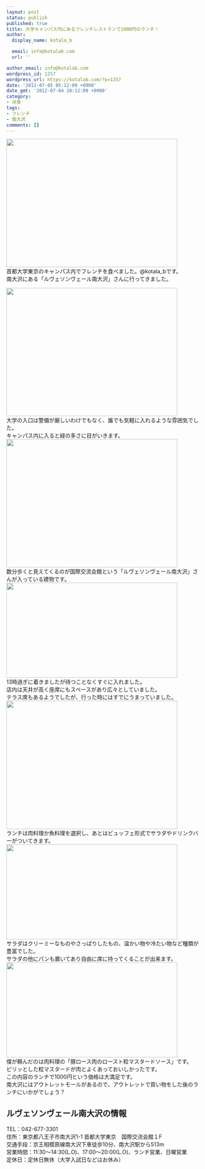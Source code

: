 ```yaml
---
layout: post
status: publish
published: true
title: 大学キャンパス内にあるフレンチレストランで1000円のランチ！
author:
  display_name: kotala_b

  email: info@kotalab.com
  url: ''

author_email: info@kotalab.com
wordpress_id: 1257
wordpress_url: https://kotalab.com/?p=1257
date: '2012-07-05 05:12:09 +0900'
date_gmt: '2012-07-04 20:12:09 +0900'
category:
- 洋食
tags:
- フレンチ
- 南大沢
comments: []
---
```

<p><a href="https://kotalab.com/wp-content/uploads/french_120705_03.jpg" target="_blank"><img src="https://kotalab.com/wp-content/uploads/french_120705_03.jpg" alt="" title="french_120705_03" width="448" height="336" class="alignnone size-full wp-image-1261" /></a><br />
首都大学東京のキャンパス内でフレンチを食べました。@kotala_bです。<br />
南大沢にある「ルヴェソンヴェール南大沢」さんに行ってきました。<br />
<!--more--></p>
<p><a href="https://kotalab.com/wp-content/uploads/french_120705_01.jpg" target="_blank"><img src="https://kotalab.com/wp-content/uploads/french_120705_01.jpg" alt="" title="french_120705_01" width="448" height="336" class="alignnone size-full wp-image-1259" /></a><br />
大学の入口は警備が厳しいわけでもなく、誰でも気軽に入れるような雰囲気でした。<br />
キャンパス内に入ると緑の多さに目がいきます。<br />
<a href="https://kotalab.com/wp-content/uploads/french_120705_02.jpg" target="_blank"><img src="https://kotalab.com/wp-content/uploads/french_120705_02.jpg" alt="" title="french_120705_02" width="448" height="336" class="alignnone size-full wp-image-1260" /></a><br />
数分歩くと見えてくるのが国際交流会館という「ルヴェソンヴェール南大沢」さんが入っている建物です。<br />
<a href="https://kotalab.com/wp-content/uploads/french_120705_06.jpg" target="_blank"><img src="https://kotalab.com/wp-content/uploads/french_120705_06.jpg" alt="" title="french_120705_06" width="448" height="249" class="alignnone size-full wp-image-1258" /></a><br />
13時過ぎに着きましたが待つことなくすぐに入れました。<br />
店内は天井が高く座席にもスペースがあり広々としていました。<br />
テラス席もあるようでしたが、行った時にはすでにうまっていました。<br />
<a href="https://kotalab.com/wp-content/uploads/french_120705_07.jpg" target="_blank"><img src="https://kotalab.com/wp-content/uploads/french_120705_07.jpg" alt="" title="french_120705_07" width="448" height="336" class="alignnone size-full wp-image-1268" /></a><br />
ランチは肉料理か魚料理を選択し、あとはビュッフェ形式でサラダやドリンクバーがついてきます。<br />
<a href="https://kotalab.com/wp-content/uploads/french_120705_04.jpg" target="_blank"><img src="https://kotalab.com/wp-content/uploads/french_120705_04.jpg" alt="" title="french_120705_04" width="448" height="249" class="alignnone size-full wp-image-1262" /></a><br />
サラダはクリーミーなものやさっぱりしたもの、温かい物や冷たい物など種類が豊富でした。<br />
サラダの他にパンも置いてあり自由に席に持ってくることが出来ます。<br />
<a href="https://kotalab.com/wp-content/uploads/french_120705_05.jpg" target="_blank"><img src="https://kotalab.com/wp-content/uploads/french_120705_05.jpg" alt="" title="french_120705_05" width="448" height="249" class="alignnone size-full wp-image-1263" /></a><br />
僕が頼んだのは肉料理の「豚ロース肉のロースト粒マスタードソース」です。<br />
ピリッとした粒マスタードが肉とよくあっておいしかったです。<br />
この内容のランチで1000円という価格は大満足です。<br />
南大沢にはアウトレットモールがあるので、アウトレットで買い物をした後のランチにいかがでしょう？</p>
<h2>ルヴェソンヴェール南大沢の情報</h2>
<p>TEL：042-677-3301<br />
住所：東京都八王子市南大沢1-1 首都大学東京　国際交流会館１F<br />
交通手段：京王相模原線南大沢下車徒歩10分、南大沢駅から513m<br />
営業時間：11:30～14:30(L.O)、17:00～20:00(L.O)、ランチ営業、日曜営業<br />
定休日：定休日無休（大学入試日などはお休み）</p>
